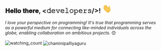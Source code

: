 

<h2> 𝐇𝐞𝐥𝐥𝐨 𝐭𝐡𝐞𝐫𝐞, <𝚍𝚎𝚟𝚎𝚕𝚘𝚙𝚎𝚛𝚜/>! <img src="https://github.com/ABSphreak/ABSphreak/blob/master/gifs/Hi.gif" width="30px" height="30px"></h2>
<i>
I love your perspective on programming! It's true that programming serves as a powerful medium for connecting like-minded individuals across the globe, enabling collaboration on ambitious projects.</i> 😊
<br/>
<br/>
<img src="https://komarev.com/ghpvc/?username=zaselalk&color=brightgreen" alt="watching_count" />
<img align="center" src="https://github-readme-streak-stats.herokuapp.com/?user=zaselalk&" alt="chaminipalliyaguru" />


